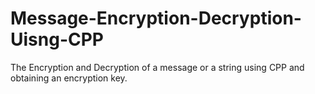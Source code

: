 # Message-Encryption-Decryption-Uisng-CPP
The Encryption and Decryption of a message or a string using CPP and obtaining an encryption key.
